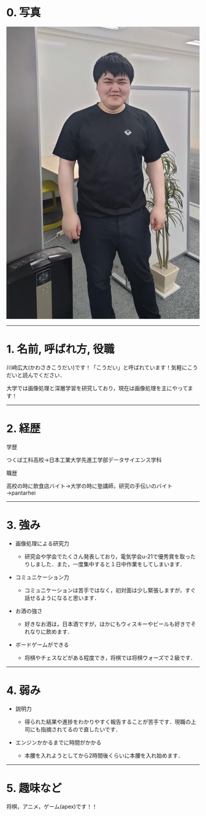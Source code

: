 # 0. 写真

![alt text](../images/image5.png)

***

# 1. 名前, 呼ばれ方, 役職

川﨑広大(かわさきこうだい)です！「こうだい」と呼ばれています！気軽にこうだいと読んでください．

大学では画像処理と深層学習を研究しており，現在は画像処理を主にやってます！

***

# 2. 経歴

学歴

つくば工科高校→日本工業大学先進工学部データサイエンス学科

職歴

高校の時に飲食店バイト→大学の時に塾講師，研究の手伝いのバイト→pantarhei

***

# 3. 強み

- 画像処理による研究力

    - 研究会や学会でたくさん発表しており，電気学会u-21で優秀賞を取ったりしました．また，一度集中すると１日中作業をしてしまいます．

- コミュニケーション力

    - コミュニケーションは苦手ではなく，初対面は少し緊張しますが，すぐ話せるようになると思います．

- お酒の強さ

    - 好きなお酒は，日本酒ですが，ほかにもウィスキーやビールも好きでそれなりに飲めます．

- ボードゲームができる

    - 将棋やチェスなどがある程度でき，将棋では将棋ウォーズで２級です．

***

# 4. 弱み

- 説明力

    - 得られた結果や進捗をわかりやすく報告することが苦手です．現職の上司にも指摘されてるので直したいです．

- エンジンかかるまでに時間がかかる

    - 本腰を入れようとしてから2時間後くらいに本腰を入れ始めます．

***

# 5. 趣味など

将棋，アニメ，ゲーム(apex)です！！